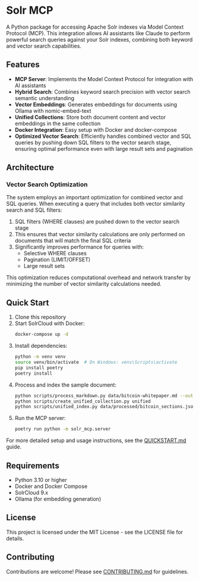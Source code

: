 # Solr MCP

A Python package for accessing Apache Solr indexes via Model Context Protocol (MCP). This integration allows AI assistants like Claude to perform powerful search queries against your Solr indexes, combining both keyword and vector search capabilities.

## Features

- **MCP Server**: Implements the Model Context Protocol for integration with AI assistants
- **Hybrid Search**: Combines keyword search precision with vector search semantic understanding
- **Vector Embeddings**: Generates embeddings for documents using Ollama with nomic-embed-text
- **Unified Collections**: Store both document content and vector embeddings in the same collection
- **Docker Integration**: Easy setup with Docker and docker-compose
- **Optimized Vector Search**: Efficiently handles combined vector and SQL queries by pushing down SQL filters to the vector search stage, ensuring optimal performance even with large result sets and pagination

## Architecture

### Vector Search Optimization

The system employs an important optimization for combined vector and SQL queries. When executing a query that includes both vector similarity search and SQL filters:

1. SQL filters (WHERE clauses) are pushed down to the vector search stage
2. This ensures that vector similarity calculations are only performed on documents that will match the final SQL criteria
3. Significantly improves performance for queries with:
   - Selective WHERE clauses
   - Pagination (LIMIT/OFFSET)
   - Large result sets

This optimization reduces computational overhead and network transfer by minimizing the number of vector similarity calculations needed.

## Quick Start

1. Clone this repository
2. Start SolrCloud with Docker:
   ```bash
   docker-compose up -d
   ```
3. Install dependencies:
   ```bash
   python -m venv venv
   source venv/bin/activate  # On Windows: venv\Scripts\activate
   pip install poetry
   poetry install
   ```
4. Process and index the sample document:
   ```bash
   python scripts/process_markdown.py data/bitcoin-whitepaper.md --output data/processed/bitcoin_sections.json
   python scripts/create_unified_collection.py unified
   python scripts/unified_index.py data/processed/bitcoin_sections.json --collection unified
   ```
5. Run the MCP server:
   ```bash
   poetry run python -m solr_mcp.server
   ```

For more detailed setup and usage instructions, see the [QUICKSTART.md](QUICKSTART.md) guide.

## Requirements

- Python 3.10 or higher
- Docker and Docker Compose
- SolrCloud 9.x
- Ollama (for embedding generation)

## License

This project is licensed under the MIT License - see the LICENSE file for details.

## Contributing

Contributions are welcome! Please see [CONTRIBUTING.md](CONTRIBUTING.md) for guidelines.